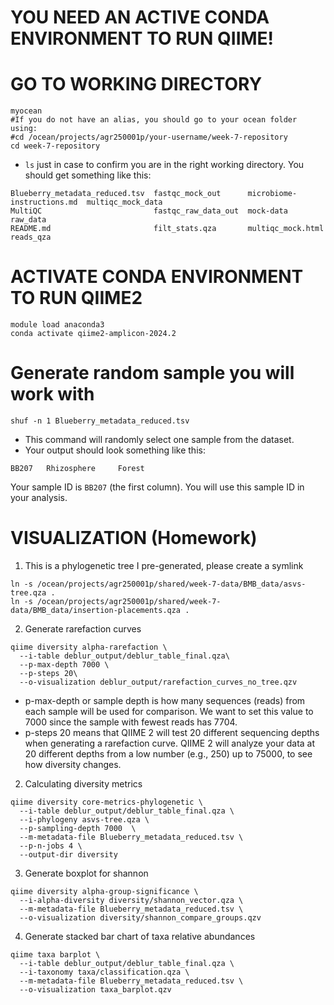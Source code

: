 # YOU NEED AN ACTIVE CONDA ENVIRONMENT TO RUN QIIME!
# GO TO WORKING DIRECTORY
```
myocean
#If you do not have an alias, you should go to your ocean folder using:
#cd /ocean/projects/agr250001p/your-username/week-7-repository
cd week-7-repository
```
- `ls` just in case to confirm you are in the right working directory. You should get something like this:
```
Blueberry_metadata_reduced.tsv  fastqc_mock_out      microbiome-instructions.md  multiqc_mock_data
MultiQC                         fastqc_raw_data_out  mock-data                   raw_data
README.md                       filt_stats.qza       multiqc_mock.html           reads_qza
```

# ACTIVATE CONDA ENVIRONMENT TO RUN QIIME2
```
module load anaconda3
conda activate qiime2-amplicon-2024.2
```
# Generate random sample you will work with
```
shuf -n 1 Blueberry_metadata_reduced.tsv
```
- This command will randomly select one sample from the dataset.
- Your output should look something like this:
```
BB207   Rhizosphere     Forest
```
Your sample ID is `BB207` (the first column). You will use this sample ID in your analysis.

# VISUALIZATION (Homework)
1. This is a phylogenetic tree I pre-generated, please create a symlink
```         
ln -s /ocean/projects/agr250001p/shared/week-7-data/BMB_data/asvs-tree.qza .
ln -s /ocean/projects/agr250001p/shared/week-7-data/BMB_data/insertion-placements.qza .
```

2. Generate rarefaction curves
```         
qiime diversity alpha-rarefaction \
  --i-table deblur_output/deblur_table_final.qza\
  --p-max-depth 7000 \
  --p-steps 20\
  --o-visualization deblur_output/rarefaction_curves_no_tree.qzv
```
- p-max-depth or sample depth is how many sequences (reads) from each sample will be used for comparison. We want to set this value to 7000 since the sample with fewest reads has 7704.
- p-steps 20 means that QIIME 2 will test 20 different sequencing depths when generating a rarefaction curve. QIIME 2 will analyze your data at 20 different depths from a low number (e.g., 250) up to 75000, to see how diversity changes.

2. Calculating diversity metrics
```         
qiime diversity core-metrics-phylogenetic \
  --i-table deblur_output/deblur_table_final.qza \
  --i-phylogeny asvs-tree.qza \
  --p-sampling-depth 7000  \
  --m-metadata-file Blueberry_metadata_reduced.tsv \
  --p-n-jobs 4 \
  --output-dir diversity
```
3. Generate boxplot for shannon
```         
qiime diversity alpha-group-significance \
  --i-alpha-diversity diversity/shannon_vector.qza \
  --m-metadata-file Blueberry_metadata_reduced.tsv \
  --o-visualization diversity/shannon_compare_groups.qzv
```
4. Generate stacked bar chart of taxa relative abundances
```         
qiime taxa barplot \
  --i-table deblur_output/deblur_table_final.qza \
  --i-taxonomy taxa/classification.qza \
  --m-metadata-file Blueberry_metadata_reduced.tsv \
  --o-visualization taxa_barplot.qzv
```

